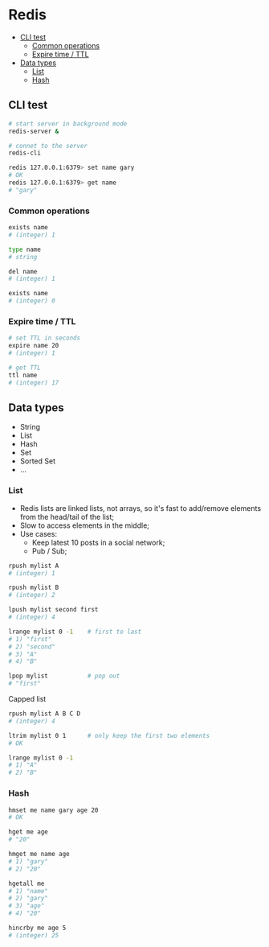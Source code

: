 # Redis

- [CLI test](#cli-test)
  - [Common operations](#common-operations)
  - [Expire time / TTL](#expire-time--ttl)
- [Data types](#data-types)
  - [List](#list)
  - [Hash](#hash)

## CLI test

```sh
# start server in background mode
redis-server &

# connet to the server
redis-cli

redis 127.0.0.1:6379> set name gary
# OK
redis 127.0.0.1:6379> get name
# "gary"
```

### Common operations

```sh
exists name
# (integer) 1

type name
# string

del name
# (integer) 1

exists name
# (integer) 0
```

### Expire time / TTL

```sh
# set TTL in seconds
expire name 20
# (integer) 1

# get TTL
ttl name
# (integer) 17
```

## Data types

- String
- List
- Hash
- Set
- Sorted Set
- ...

### List

- Redis lists are linked lists, not arrays, so it's fast to add/remove elements from the head/tail of the list;
- Slow to access elements in the middle;
- Use cases:
  - Keep latest 10 posts in a social network;
  - Pub / Sub;

```sh
rpush mylist A
# (integer) 1

rpush mylist B
# (integer) 2

lpush mylist second first
# (integer) 4

lrange mylist 0 -1    # first to last
# 1) "first"
# 2) "second"
# 3) "A"
# 4) "B"

lpop mylist           # pop out
# "first"
```

Capped list

```sh
rpush mylist A B C D
# (integer) 4

ltrim mylist 0 1      # only keep the first two elements
# OK

lrange mylist 0 -1
# 1) "A"
# 2) "B"
```

### Hash

```sh
hmset me name gary age 20
# OK

hget me age
# "20"

hmget me name age
# 1) "gary"
# 2) "20"

hgetall me
# 1) "name"
# 2) "gary"
# 3) "age"
# 4) "20"

hincrby me age 5
# (integer) 25
```

